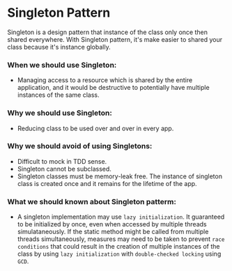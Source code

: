 # Singleton Pattern
Singleton is a design pattern that instance of the class only once then shared everywhere. With Singleton pattern, it's make easier to shared your class because it's instance globally.

### When we should use Singleton:
- Managing access to a resource which is shared by the entire application, and it would be destructive to potentially have multiple instances of the same class.

### Why we should use Singleton:
* Reducing class to be used over and over in every app.

### Why we should avoid of using Singletons:
* Difficult to mock in TDD sense.
* Singleton cannot be subclassed.
* Singleton classes must be memory-leak free. The instance of singleton class is created once and it remains for the lifetime of the app.

### What we should known about Singleton patterm:
- A singleton implementation may use `lazy initialization`. It guaranteed to be initialized by once, even when accessed by multiple threads simulataneously. If the static method might be called from multiple threads simultaneously, measures may need to be taken to prevent  `race conditions` that could result in the creation of multiple instances of the class by using `lazy initialization` with `double-checked locking` using `GCD`.

